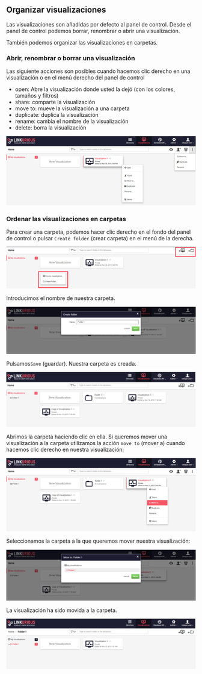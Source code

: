 ## Organizar visualizaciones

Las visualizaciones son añadidas por defecto al panel de control. Desde el panel de control podemos borrar, renombrar o abrir una visualización.

También podemos organizar las visualizaciones en carpetas.

### Abrir, renombrar o borrar una visualización

Las siguiente acciones son posibles cuando hacemos clic derecho en una visualización o en el menú derecho del panel de control
* open: Abre la visualización donde usted la dejó (con los colores, tamaños y filtros)
* share: comparte la visualización
* move to: mueve la visualización a una carpeta
* duplicate: duplica la visualización
* rename: cambia el nombre de la visualización
* delete: borra la visualización


![](../../en/manage/ListPossibilities.png)

### Ordenar las visualizaciones en carpetas

Para crear una carpeta, podemos hacer clic derecho en el fondo del panel de control o pulsar  ```Create folder``` (crear carpeta) en el menú de la derecha.

![](../../en/manage/Create.png)

Introducimos el nombre de nuestra carpeta.

![](../../en/manage/NameFolder.png)

Pulsamos```Save``` (guardar). Nuestra carpeta es creada.

![](../../en/manage/FolderCreated.png)

Abrimos la carpeta haciendo clic en ella. Si queremos mover una visualización a la carpeta utilizamos la acción ```move to``` (mover a) cuando hacemos clic derecho en nuestra visualización: 

![](../../en/manage/MoveTo.png)

Seleccionamos la carpeta a la que queremos mover nuestra visualización:

![](../../en/manage/MTF1.png)

La visualización ha sido movida a la carpeta.

![](../../en/manage/Folder.png)